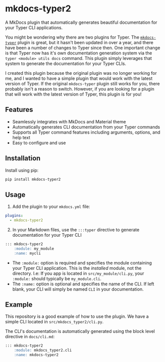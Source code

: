 # mkdocs-typer2

A MkDocs plugin that automatically generates beautiful documentation for your Typer CLI applications.

You might be wondering why there are two plugins for Typer.  The [`mkdocs-typer`](https://github.com/bruce-szalwinski/mkdocs-typer) plugin is great, but it hasn't been updated in over a year, and there have been a number of changes to Typer since then.  One important change is that Typer now has it's own documentation generation system via the `typer <module> utils docs` command.  This plugin simply leverages that system to generate the documentation for your Typer CLIs.

I created this plugin because the original plugin was no longer working for me, and I wanted to have a simple plugin that would work with the latest version of Typer.  If the original `mkdocs-typer` plugin still works for you, there probably isn't a reason to switch.  However, if you are looking for a plugin that will work with the latest version of Typer, this plugin is for you!

## Features

- Seamlessly integrates with MkDocs and Material theme
- Automatically generates CLI documentation from your Typer commands
- Supports all Typer command features including arguments, options, and help text
- Easy to configure and use

## Installation

Install using pip:

```bash
pip install mkdocs-typer2
```

## Usage

1. Add the plugin to your `mkdocs.yml` file:

```yaml
plugins:
  - mkdocs-typer2
```

2. In your Markdown files, use the `:::typer` directive to generate documentation for your Typer CLI

```markdown
::: mkdocs-typer2
    :module: my_module
    :name: mycli
```

- The `:module:` option is required and specifies the module containing your Typer CLI application.  This is the *installed* module, not the directory.  I.e: If you app is located in `src/my_module/cli.py`, your `:module:` should typically be `my_module.cli`.
- The `:name:` option is optional and specifies the name of the CLI.  If left blank, your CLI will simply be named `CLI` in your documentation.

## Example

This repository is a good example of how to use the plugin.  We have a simple CLI located in `src/mkdocs_typer2/cli.py`.

The CLI's documentation is automatically generated using the block level directive in `docs/cli.md`:

```markdown
::: mkdocs-typer2
    :module: mkdocs_typer2.cli
    :name: mkdocs-typer2
```
